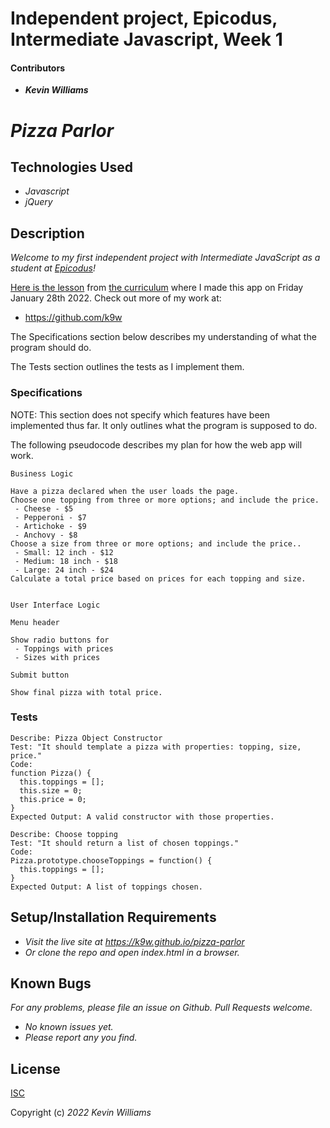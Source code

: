 # Independent project, Epicodus, Intermediate Javascript, Week 1

#### Contributors

 * _**Kevin Williams**_

# _Pizza Parlor_

## Technologies Used

* _Javascript_
* _jQuery_

## Description

_Welcome to my first independent project with Intermediate JavaScript
as a student at [Epicodus](https://epicodus.com)!_

[Here is the
lesson](https://www.learnhowtoprogram.com/intermediate-javascript/object-oriented-javascript/object-oriented-javascript-independent-project)
from [the curriculum](https://learnhowtoprogram.com) where I made this
app on Friday January 28th 2022. Check out more of my work at:

 * https://github.com/k9w

The Specifications section below describes my understanding of what the program
should do.

The Tests section outlines the tests as I implement them.

### Specifications

NOTE: This section does not specify which features have been implemented
thus far. It only outlines what the program is supposed to do.

The following pseudocode describes my plan for how the web app will work.

```
Business Logic

Have a pizza declared when the user loads the page.
Choose one topping from three or more options; and include the price.
 - Cheese - $5
 - Pepperoni - $7
 - Artichoke - $9
 - Anchovy - $8
Choose a size from three or more options; and include the price..
 - Small: 12 inch - $12
 - Medium: 18 inch - $18
 - Large: 24 inch - $24
Calculate a total price based on prices for each topping and size.


User Interface Logic

Menu header

Show radio buttons for
 - Toppings with prices
 - Sizes with prices

Submit button

Show final pizza with total price.

```



### Tests

```
Describe: Pizza Object Constructor
Test: "It should template a pizza with properties: topping, size, price."
Code:
function Pizza() {
  this.toppings = [];
  this.size = 0;
  this.price = 0;
}
Expected Output: A valid constructor with those properties.
```

```
Describe: Choose topping
Test: "It should return a list of chosen toppings."
Code: 
Pizza.prototype.chooseToppings = function() {
  this.toppings = [];
}
Expected Output: A list of toppings chosen.
```

## Setup/Installation Requirements

* _Visit the live site at https://k9w.github.io/pizza-parlor_
* _Or clone the repo and open index.html in a browser._


## Known Bugs

_For any problems, please file an issue on Github. Pull Requests welcome._

- _No known issues yet._
- _Please report any you find._


## License

[ISC](https://choosealicense.com/licenses/isc)

Copyright (c) _2022_ _Kevin Williams_

